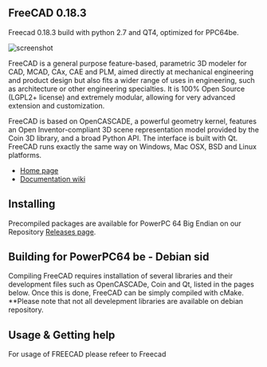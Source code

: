 FreeCAD 0.18.3
-------

Freecad 0.18.3 build with python 2.7 and QT4, optimized for PPC64be.

![screenshot](http://www.freecadweb.org/wiki/images/thumb/7/72/Freecad016_screenshot1.jpg/800px-Freecad016_screenshot1.jpg)

FreeCAD is a general purpose feature-based, parametric 3D modeler for 
CAD, MCAD, CAx, CAE and PLM, aimed directly at mechanical engineering 
and product design but also fits a wider range of uses in engineering, 
such as architecture or other engineering specialties. It is 100% Open 
Source (LGPL2+ license) and extremely modular, allowing for very 
advanced extension and customization.

FreeCAD is based on OpenCASCADE, a powerful geometry kernel, features an 
Open Inventor-compliant 3D scene representation model provided by the 
Coin 3D library, and a broad Python API. The interface is built with Qt. 
FreeCAD runs exactly the same way on Windows, Mac OSX, BSD and Linux 
platforms.

- [Home page](http://www.freecadweb.org)
- [Documentation wiki](http://www.freecadweb.org/wiki/)

Installing
----------

Precompiled packages are available for PowerPC 64 Big Endian on our Repository 
[Releases page](https://repo.powerprogress.org/debian/buildpak/freecad-18/).

Building for PowerPC64 be - Debian sid
---------

Compiling FreeCAD requires installation of several libraries and their 
development files such as OpenCASCADe, Coin and Qt, listed in the 
pages below. Once this is done, FreeCAD can be simply compiled with 
cMake. 
**Please note that not all develepment libraries are available on debian repository.

Usage & Getting help
--------------------

For usage of FREECAD please refeer to Freecad 
